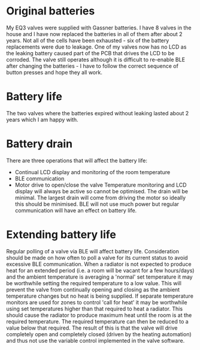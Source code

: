 # Original batteries
My EQ3 valves were supplied with Gassner batteries. I have 8 valves in the house and I have now replaced the batteries in all of them after about 2 years. Not all of the cells have been exhausted - six of the battery replacements were due to leakage. One of my valves now has no LCD as the leaking battery caused part of the PCB that drives the LCD to be corroded. The valve still operates although it is difficult to re-enable BLE after changing the batteries - I have to follow the correct sequence of button presses and hope they all work.

# Battery life
The two valves where the batteries expired without leaking lasted about 2 years which I am happy with.

# Battery drain
There are three operations that will affect the battery life: 
* Continual LCD display and monitoring of the room temperature 
* BLE communication
* Motor drive to open/close the valve
Temperature monitoring and LCD display will always be active so cannot be optimised. The drain will be minimal.
The largest drain will come from driving the motor so ideally this should be minimised. BLE will not use much power but regular communication will have an effect on battery life.

# Extending battery life
Regular polling of a valve via BLE will affect battery life. Consideration should be made on how often to poll a valve for its current status to avoid excessive BLE communication.
When a radiator is not expected to produce heat for an extended period (i.e. a room will be vacant for a few hours/days) and the ambient temperature is averaging a 'normal' set temperature it may be worthwhile setting the required temperature to a low value. This will prevent the valve from continually opening and closing as the ambient temperature changes but no heat is being supplied. 
If separate temperature monitors are used for zones to control 'call for heat' it may be worthwhile using set temperatures higher than that required to heat a radiator. This should cause the radiator to produce maximum heat until the room is at the required temperature. The required temperature can then be reduced to a value below that required. The result of this is that the valve will drive completely open and completely closed (driven by the heating automation) and thus not use the variable control implemented in the valve software.